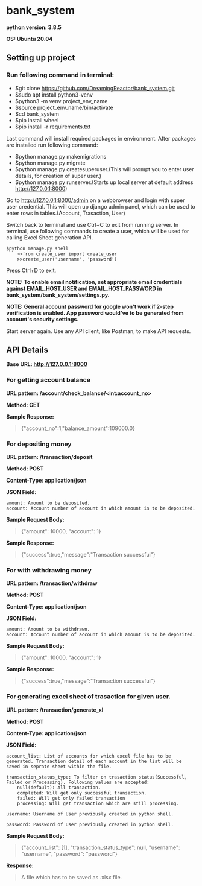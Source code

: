 # bank_system

__python version: 3.8.5__

__OS: Ubuntu 20.04__

## Setting up project

### Run following command in terminal:

* $git clone https://github.com/DreamingReactor/bank_system.git
* $sudo apt install python3-venv
* $python3 -m venv project_env_name
* $source project_env_name/bin/activate
* $cd bank_system
* $pip install wheel
* $pip install -r requirements.txt

Last command will install required packages in environment. After packages are installed run following command:

* $python manage.py makemigrations
* $python manage.py migrate
* $python manage.py createsuperuser.(This will prompt you to enter user details, for creation of super user.)
* $python manage.py runserver.(Starts up local server at default address http://127.0.0.1:8000)

Go to http://127.0.0.1:8000/admin on a webbrowser and login with super user credential. This will open up django admin panel, which can be used to enter rows in tables.(Account, Trasaction, User)

Switch back to terminal and use Ctrl+C to exit from running server. In terminal, use following commands to create a user, which will be used for calling Excel Sheet generation API.

    $python manage.py shell
        >>from create_user import create_user
        >>create_user('username', 'password')

Press Ctrl+D to exit. 

__NOTE: To enable email notification, set appropriate email credentials against EMAIL_HOST_USER and EMAIL_HOST_PASSWORD in bank_system/bank_system/settings.py.__

__NOTE: General account password for google won't work if 2-step verification is enabled. App password would've to be generated from account's security settings.__

Start server again. Use any API client, like Postman, to make API requests.

## API Details

__Base URL: http://127.0.0.1:8000__


### For getting account balance

__URL pattern: /account/check_balance/\<int:account_no\>__

__Method: GET__

__Sample Response:__
> {"account_no":1,"balance_amount":109000.0}


### For depositing money

__URL pattern: /transaction/deposit__

__Method: POST__

__Content-Type: application/json__

__JSON Field:__

    amount: Amount to be deposited.
    account: Account number of account in which amount is to be deposited.

__Sample Request Body:__
> {"amount": 10000, "account": 1}

__Sample Response:__
> {"success":true,"message":"Transaction successful"}


### For with withdrawing money

__URL pattern: /transaction/withdraw__

__Method: POST__

__Content-Type: application/json__

__JSON Field:__

    amount: Amount to be withdrawn.
    account: Account number of account in which amount is to be deposited.

__Sample Request Body:__
> {"amount": 10000, "account": 1}

__Sample Response:__
> {"success":true,"message":"Transaction successful"}


### For generating excel sheet of trasaction for given user.

__URL pattern: /transaction/generate_xl__

__Method: POST__

__Content-Type: application/json__

__JSON Field:__
    
    account_list: List of accounts for which excel file has to be generated. Transaction detail of each account in the list will be saved in seprate sheet within the file. 
    
    transaction_status_type: To filter on trasaction status(Successful, Failed or Processing). Following values are accepted:
        null(default): All transaction.        
        completed: Will get only successful transaction.
        failed: Will get only failed transaction
        processing: Will get transaction which are still processing.
    
    username: Username of User previously created in python shell.
    
    password: Password of User previously created in python shell.

__Sample Request Body:__
> {"account_list": [1], "transaction_status_type": null, "username": "username", "password": "password"}

__Response:__
> A file which has to be saved as .xlsx file.
